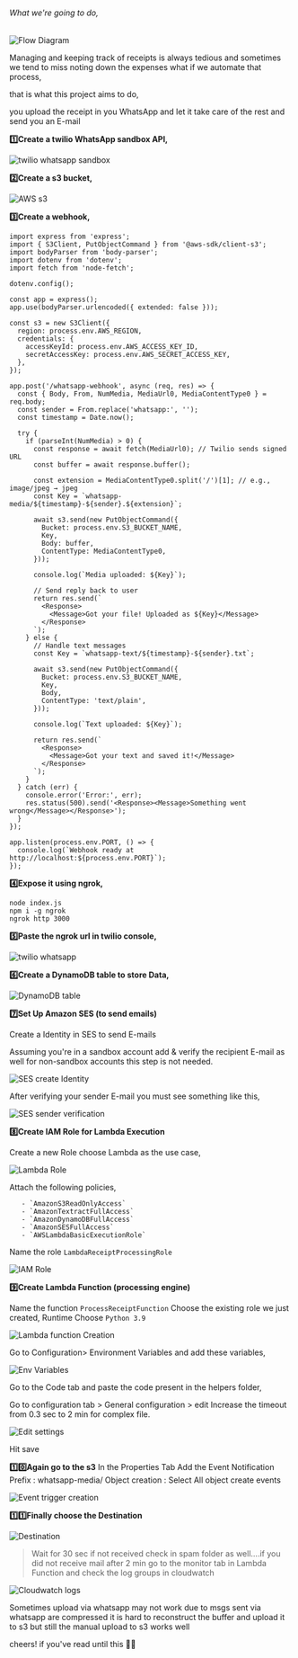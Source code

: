 ###### What we're going to do,

![Flow Diagram](https://dev-to-uploads.s3.amazonaws.com/uploads/articles/97bn2fl11691gvi66yf1.png)

Managing and keeping track of receipts is always tedious and sometimes we tend to miss noting down the expenses what if we automate that process,

that is what this project aims to do,

you upload the receipt in you WhatsApp and let it take care of the rest and send you an E-mail

**1️⃣Create a twilio WhatsApp sandbox API,**

![twilio whatsapp sandbox](https://dev-to-uploads.s3.amazonaws.com/uploads/articles/qzfh9w6jcltbmkrhux0z.png)

**2️⃣Create a s3 bucket,**

![AWS s3](https://dev-to-uploads.s3.amazonaws.com/uploads/articles/5dyc7ddp3osnizkhori8.png)

**3️⃣Create a webhook,**

```
import express from 'express';
import { S3Client, PutObjectCommand } from '@aws-sdk/client-s3';
import bodyParser from 'body-parser';
import dotenv from 'dotenv';
import fetch from 'node-fetch'; 

dotenv.config();

const app = express();
app.use(bodyParser.urlencoded({ extended: false }));

const s3 = new S3Client({
  region: process.env.AWS_REGION,
  credentials: {
    accessKeyId: process.env.AWS_ACCESS_KEY_ID,
    secretAccessKey: process.env.AWS_SECRET_ACCESS_KEY,
  },
});

app.post('/whatsapp-webhook', async (req, res) => {
  const { Body, From, NumMedia, MediaUrl0, MediaContentType0 } = req.body;
  const sender = From.replace('whatsapp:', '');
  const timestamp = Date.now();

  try {
    if (parseInt(NumMedia) > 0) {
      const response = await fetch(MediaUrl0); // Twilio sends signed URL
      const buffer = await response.buffer();

      const extension = MediaContentType0.split('/')[1]; // e.g., image/jpeg → jpeg
      const Key = `whatsapp-media/${timestamp}-${sender}.${extension}`;

      await s3.send(new PutObjectCommand({
        Bucket: process.env.S3_BUCKET_NAME,
        Key,
        Body: buffer,
        ContentType: MediaContentType0,
      }));

      console.log(`Media uploaded: ${Key}`);

      // Send reply back to user
      return res.send(`
        <Response>
          <Message>Got your file! Uploaded as ${Key}</Message>
        </Response>
      `);
    } else {
      // Handle text messages
      const Key = `whatsapp-text/${timestamp}-${sender}.txt`;

      await s3.send(new PutObjectCommand({
        Bucket: process.env.S3_BUCKET_NAME,
        Key,
        Body,
        ContentType: 'text/plain',
      }));

      console.log(`Text uploaded: ${Key}`);

      return res.send(`
        <Response>
          <Message>Got your text and saved it!</Message>
        </Response>
      `);
    }
  } catch (err) {
    console.error('Error:', err);
    res.status(500).send('<Response><Message>Something went wrong</Message></Response>');
  }
});

app.listen(process.env.PORT, () => {
  console.log(`Webhook ready at http://localhost:${process.env.PORT}`);
});

```

**4️⃣Expose it using ngrok,**
```
node index.js
npm i -g ngrok
ngrok http 3000
```
**5️⃣Paste the ngrok url in twilio console,**

![twilio whatsapp](https://dev-to-uploads.s3.amazonaws.com/uploads/articles/lf0j0273izo5dqyutfjd.png)


**6️⃣Create a DynamoDB table to store Data,**

![DynamoDB table](https://dev-to-uploads.s3.amazonaws.com/uploads/articles/3p8y1ynvr0q1bjr4fttg.png)

**7️⃣Set Up Amazon SES (to send emails)**

Create a Identity in SES to send E-mails

Assuming you're in a sandbox account add & verify the recipient E-mail as well for non-sandbox accounts this step is not needed.

![SES create Identity](https://dev-to-uploads.s3.amazonaws.com/uploads/articles/lhhp1uhc5rbku0ojpzxe.png)

After verifying your sender E-mail you must see something like this,

![SES sender verification](https://dev-to-uploads.s3.amazonaws.com/uploads/articles/ptczkpai90vr4fs5ivko.png)

**8️⃣Create IAM Role for Lambda Execution**

Create a new Role choose Lambda as the use case,

![Lambda Role](https://dev-to-uploads.s3.amazonaws.com/uploads/articles/wmsqmgm8xnww5lpkxj0c.png)

Attach the following policies,
```
   - `AmazonS3ReadOnlyAccess`
   - `AmazonTextractFullAccess`
   - `AmazonDynamoDBFullAccess`
   - `AmazonSESFullAccess`
   - `AWSLambdaBasicExecutionRole`
```
Name the role `LambdaReceiptProcessingRole`

![IAM Role](https://dev-to-uploads.s3.amazonaws.com/uploads/articles/ktry8ymmghepdmrvtlkp.png)

**9️⃣Create Lambda Function (processing engine)**

Name the function `ProcessReceiptFunction`
Choose the existing role we just created,
Runtime Choose `Python 3.9`

![Lambda function Creation](https://dev-to-uploads.s3.amazonaws.com/uploads/articles/yaxsg8k6gsiaagckmxtd.png)

Go to Configuration> Environment Variables and add these variables,

![Env Variables](https://dev-to-uploads.s3.amazonaws.com/uploads/articles/nuquisaaci36wghn99dy.png)


Go to the Code tab and paste the code present in the helpers folder,

Go to configuration tab > General configuration > edit
Increase the timeout from 0.3 sec to 2 min for complex file.

![Edit settings](https://dev-to-uploads.s3.amazonaws.com/uploads/articles/eupvexuf7xr2kdpobrmc.png)

Hit save


**1️⃣0️⃣Again go to the s3**
In the Properties Tab
Add the Event Notification
Prefix : whatsapp-media/
Object creation : Select All object create events

![Event trigger creation](https://dev-to-uploads.s3.amazonaws.com/uploads/articles/1dhubrwdacvk6h9ffbeo.png)


**1️⃣1️⃣Finally choose the Destination**

![Destination](https://dev-to-uploads.s3.amazonaws.com/uploads/articles/yzf0p6scf2l37r7hlobo.png)

>Wait for 30 sec if not received check in spam folder as well....if you did not receive mail after 2 min go to the monitor tab in Lambda Function and check the log groups in cloudwatch


![Cloudwatch logs](https://dev-to-uploads.s3.amazonaws.com/uploads/articles/agjlw0q8kd4etxnah2kh.png)

Sometimes upload via whatsapp may not work due to msgs sent via whatsapp are compressed it is hard to reconstruct the buffer and upload it to s3 but still the manual upload to s3 works well 

cheers! if you've read until this 💪🥹
 

